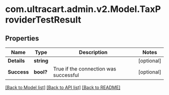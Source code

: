 # com.ultracart.admin.v2.Model.TaxProviderTestResult
## Properties

Name | Type | Description | Notes
------------ | ------------- | ------------- | -------------
**Details** | **string** |  | [optional] 
**Success** | **bool?** | True if the connection was successful | [optional] 


[[Back to Model list]](../README.md#documentation-for-models) [[Back to API list]](../README.md#documentation-for-api-endpoints) [[Back to README]](../README.md)

